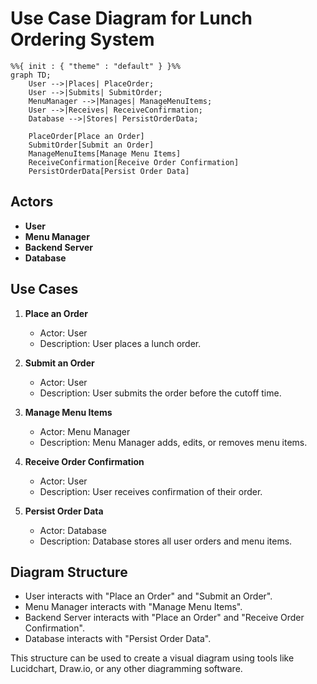 # Use Case Diagram for Lunch Ordering System

```mermaid
%%{ init : { "theme" : "default" } }%%
graph TD;
    User -->|Places| PlaceOrder;
    User -->|Submits| SubmitOrder;
    MenuManager -->|Manages| ManageMenuItems;
    User -->|Receives| ReceiveConfirmation;
    Database -->|Stores| PersistOrderData;

    PlaceOrder[Place an Order]
    SubmitOrder[Submit an Order]
    ManageMenuItems[Manage Menu Items]
    ReceiveConfirmation[Receive Order Confirmation]
    PersistOrderData[Persist Order Data]
```

## Actors
- **User**
- **Menu Manager**
- **Backend Server**
- **Database**

## Use Cases
1. **Place an Order**
   - Actor: User
   - Description: User places a lunch order.

2. **Submit an Order**
   - Actor: User
   - Description: User submits the order before the cutoff time.

3. **Manage Menu Items**
   - Actor: Menu Manager
   - Description: Menu Manager adds, edits, or removes menu items.

4. **Receive Order Confirmation**
   - Actor: User
   - Description: User receives confirmation of their order.

5. **Persist Order Data**
   - Actor: Database
   - Description: Database stores all user orders and menu items.

## Diagram Structure
- User interacts with "Place an Order" and "Submit an Order".
- Menu Manager interacts with "Manage Menu Items".
- Backend Server interacts with "Place an Order" and "Receive Order Confirmation".
- Database interacts with "Persist Order Data".

This structure can be used to create a visual diagram using tools like Lucidchart, Draw.io, or any other diagramming software.